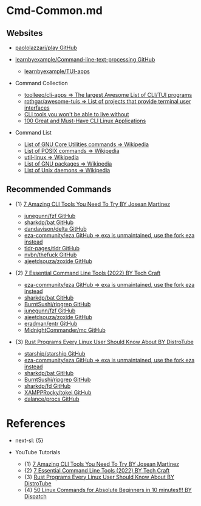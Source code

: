 # Cmd-Common.md

## Websites

* [paololazzari/play GitHub](https://github.com/paololazzari/play)
* [learnbyexample/Command-line-text-processing GitHub](https://github.com/learnbyexample/Command-line-text-processing)
  * [learnbyexample/TUI-apps](https://github.com/learnbyexample/TUI-apps)

* Command Collection
  * [toolleeo/cli-apps => The largest Awesome List of CLI/TUI programs](https://github.com/toolleeo/cli-apps)
  * [rothgar/awesome-tuis => List of projects that provide terminal user interfaces](https://github.com/rothgar/awesome-tuis)
  * [CLI tools you won't be able to live without](https://dev.to/lissy93/cli-tools-you-cant-live-without-57f6)
  * [100 Great and Must-Have CLI Linux Applications](https://www.linuxlinks.com/100-great-must-have-cli-linux-applications/)

* Command List
  * [List of GNU Core Utilities commands => Wikipedia](https://en.wikipedia.org/wiki/List_of_GNU_Core_Utilities_commands)
  * [List of POSIX commands => Wikipedia](https://en.wikipedia.org/wiki/List_of_POSIX_commands)
  * [util-linux => Wikipedia](https://en.wikipedia.org/wiki/Util-linux)
  * [List of GNU packages => Wikipedia](https://en.wikipedia.org/wiki/List_of_GNU_packages)
  * [List of Unix daemons => Wikipedia](https://en.wikipedia.org/wiki/List_of_Unix_daemons)
  
## Recommended Commands

* {1} [7 Amazing CLI Tools You Need To Try BY Josean Martinez](https://www.youtube.com/watch?v=mmqDYw9C30I)
  * [junegunn/fzf GitHub](https://github.com/junegunn/fzf)
  * [sharkdp/bat GitHub](https://github.com/sharkdp/bat)
  * [dandavison/delta GitHub](https://github.com/dandavison/delta)
  * [eza-community/eza GitHub => exa is unmaintained, use the fork eza instead](https://github.com/eza-community/eza)
  * [tldr-pages/tldr GitHub](https://github.com/tldr-pages/tldr)
  * [nvbn/thefuck GitHub](https://github.com/nvbn/thefuck)
  * [ajeetdsouza/zoxide GitHub](https://github.com/ajeetdsouza/zoxide)

* {2} [7 Essential Command Line Tools (2022) BY Tech Craft](https://www.youtube.com/watch?v=2OHrTQVlRMg)
  * [eza-community/eza GitHub => exa is unmaintained, use the fork eza instead](https://github.com/eza-community/eza)
  * [sharkdp/bat GitHub](https://github.com/sharkdp/bat)
  * [BurntSushi/ripgrep GitHub](https://github.com/BurntSushi/ripgrep)
  * [junegunn/fzf GitHub](https://github.com/junegunn/fzf)
  * [ajeetdsouza/zoxide GitHub](https://github.com/ajeetdsouza/zoxide)
  * [eradman/entr GitHub](https://github.com/eradman/entr)
  * [MidnightCommander/mc GitHub](https://github.com/MidnightCommander/mc)

* {3} [Rust Programs Every Linux User Should Know About BY DistroTube](https://www.youtube.com/watch?v=dQa9mveTSV4)
  * [starship/starship GitHub](https://github.com/starship/starship)
  * [eza-community/eza GitHub => exa is unmaintained, use the fork eza instead](https://github.com/eza-community/eza)
  * [sharkdp/bat GitHub](https://github.com/sharkdp/bat)
  * [BurntSushi/ripgrep GitHub](https://github.com/BurntSushi/ripgrep)
  * [sharkdp/fd GitHub](https://github.com/sharkdp/fd)
  * [XAMPPRocky/tokei GitHub](https://github.com/XAMPPRocky/tokei)
  * [dalance/procs GitHub](https://github.com/dalance/procs)

# References

* next-sl: {5}

* YouTube Tutorials
  * {1} [7 Amazing CLI Tools You Need To Try BY Josean Martinez](https://www.youtube.com/watch?v=mmqDYw9C30I)
  * {2} [7 Essential Command Line Tools (2022) BY Tech Craft](https://www.youtube.com/watch?v=2OHrTQVlRMg)
  * {3} [Rust Programs Every Linux User Should Know About BY DistroTube](https://www.youtube.com/watch?v=dQa9mveTSV4)
  * {4} [50 Linux Commands for Absolute Beginners in 10 minutes!!! BY Dispatch](https://www.youtube.com/watch?v=_FdMz8LpLjk)
  
